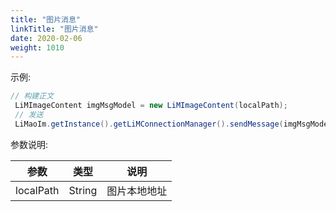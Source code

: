 ```yaml
---
title: "图片消息"
linkTitle: "图片消息"
date: 2020-02-06
weight: 1010
---
```


示例:
```java
// 构建正文
 LiMImageContent imgMsgModel = new LiMImageContent(localPath);
 // 发送
 LiMaoIm.getInstance().getLiMConnectionManager().sendMessage(imgMsgModel, channelID, LiMChannelType.PERSONAL);

```

参数说明:


参数 | 类型 | 说明
---|--- |---
localPath | String | 图片本地地址